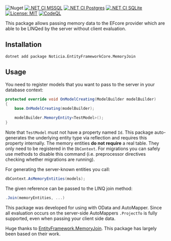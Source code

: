 ![Nuget](https://img.shields.io/nuget/v/Noticia.EntityFrameworkCore.MemoryJoin) [![.NET CI MSSQL](https://github.com/Noticia-Systems/Noticia.EntityFrameworkCore.MemoryJoin/actions/workflows/dotnet-ci-mssql.yml/badge.svg)](https://github.com/Noticia-Systems/Noticia.EntityFrameworkCore.MemoryJoin/actions/workflows/dotnet-ci-mssql.yml) [![.NET CI Postgres](https://github.com/Noticia-Systems/Noticia.EntityFrameworkCore.MemoryJoin/actions/workflows/dotnet-ci-postgres.yml/badge.svg)](https://github.com/Noticia-Systems/Noticia.EntityFrameworkCore.MemoryJoin/actions/workflows/dotnet-ci-postgres.yml) [![.NET CI SQLite](https://github.com/Noticia-Systems/Noticia.EntityFrameworkCore.MemoryJoin/actions/workflows/dotnet-ci-sqlite.yml/badge.svg)](https://github.com/Noticia-Systems/Noticia.EntityFrameworkCore.MemoryJoin/actions/workflows/dotnet-ci-sqlite.yml) [![License: MIT](https://img.shields.io/badge/License-MIT-green.svg)](https://opensource.org/licenses/MIT) [![CodeQL](https://github.com/Noticia-Systems/Noticia.EntityFrameworkCore.MemoryJoin/actions/workflows/codeql-analysis.yml/badge.svg)](https://github.com/Noticia-Systems/Noticia.EntityFrameworkCore.MemoryJoin/actions/workflows/codeql-analysis.yml)

This package allows passing memory data to the EFcore provider which are able to be LINQed by the server without client evaluation.

## Installation

```
dotnet add package Noticia.EntityFrameworkCore.MemoryJoin
```

## Usage

You need to register models that you want to pass to the server in your database context:

```csharp
protected override void OnModelCreating(ModelBuilder modelBuilder)
{
    base.OnModelCreating(modelBuilder);

    modelBuilder.MemoryEntity<TestModel>();
}
```

Note that `TestModel` must not have a property named `Id`. This package auto-generates the underlying entity type via reflection and requires this property internally.
The memory entities **do not require** a real table. They only need to be registered in the `DbContext`. For migrations you can safely use methods to disable this command (i.e. preprocessor directives checking whether migrations are running).

For generating the server-known entities you call:

```csharp
dbContext.AsMemoryEntities(models);
```

The given reference can be passed to the LINQ join method:
```csharp
.Join(memoryEntities, ...)
```

This package was developed for using with OData and AutoMapper. Since all evaluation occurs on the server-side AutoMappers `.ProjectTo` is fully supported, even when passing your client side data.

Huge thanks to [EntityFramework.MemoryJoin](https://github.com/neisbut/EntityFramework.MemoryJoin). This package has largely been based on their work.
